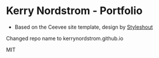 # Kerry Nordstrom - Portfolio

* Based on the Ceevee site template, design by [Styleshout](https://www.styeshout.com/)

Changed repo name to kerrynordstrom.github.io

MIT
